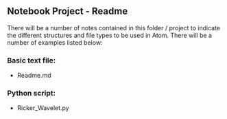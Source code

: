 ## Notebook Project - Readme

There will be a number of notes contained in this folder / project to indicate the different structures and file types to be used in Atom. There will be a number of examples listed below:

### Basic text file:
- Readme.md

### Python script:
- Ricker_Wavelet.py
